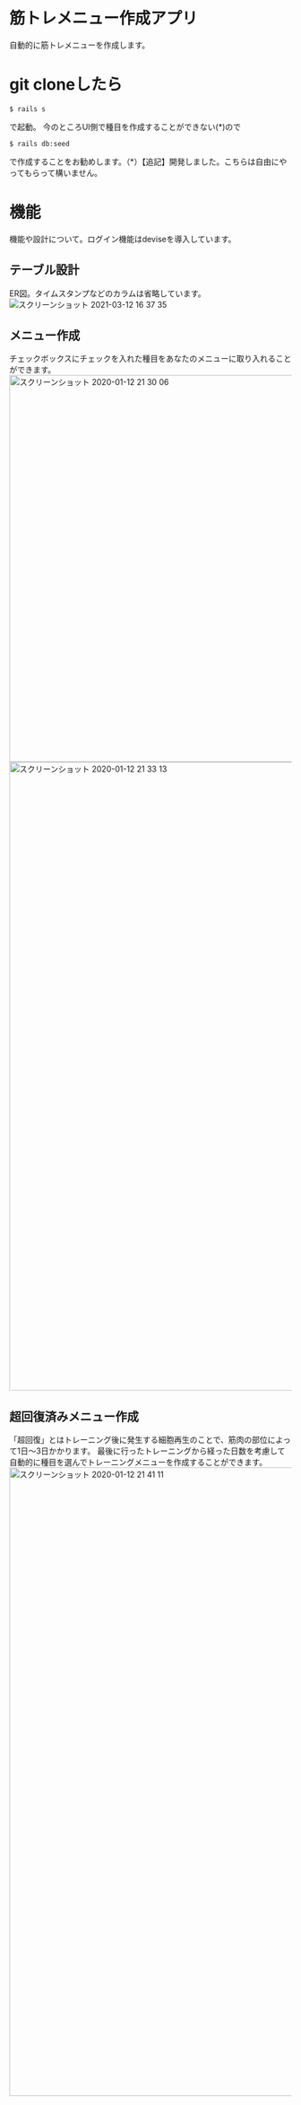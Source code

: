 # 筋トレメニュー作成アプリ
自動的に筋トレメニューを作成します。

# git cloneしたら
```
$ rails s
```
で起動。
今のところUI側で種目を作成することができない(*)ので
```
$ rails db:seed
```
で作成することをお勧めします。（*）【追記】開発しました。こちらは自由にやってもらって構いません。

# 機能
機能や設計について。ログイン機能はdeviseを導入しています。

## テーブル設計
ER図。タイムスタンプなどのカラムは省略しています。
![スクリーンショット 2021-03-12 16 37 35](https://user-images.githubusercontent.com/52107854/110907977-81e83300-8351-11eb-839b-266f91e4928c.png)


## メニュー作成
チェックボックスにチェックを入れた種目をあなたのメニューに取り入れることができます。
<img width="690" alt="スクリーンショット 2020-01-12 21 30 06" src="https://user-images.githubusercontent.com/52107854/72218847-f4f5ee00-3582-11ea-9173-cc0a245821bc.png">
<img width="1121" alt="スクリーンショット 2020-01-12 21 33 13" src="https://user-images.githubusercontent.com/52107854/72218863-2969aa00-3583-11ea-89cd-26e089a0dbf5.png">

## 超回復済みメニュー作成
「超回復」とはトレーニング後に発生する細胞再生のことで、筋肉の部位によって1日〜3日かかります。
最後に行ったトレーニングから経った日数を考慮して自動的に種目を選んでトレーニングメニューを作成することができます。
<img width="1121" alt="スクリーンショット 2020-01-12 21 41 11" src="https://user-images.githubusercontent.com/52107854/72218978-45218000-3584-11ea-8de3-19e3363ba4f9.png">